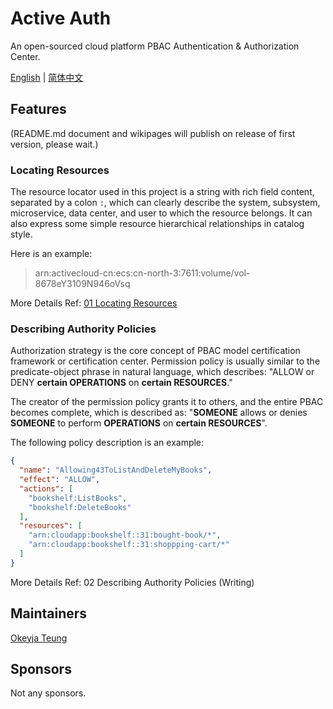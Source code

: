 # Active Auth

An open-sourced cloud platform PBAC Authentication & Authorization Center.

[English](README.md) | [简体中文](../zh-Hans/README.md)

## Features

(README.md document and wikipages will publish on release of first version, please wait.)

### Locating Resources

The resource locator used in this project is a string with rich field content, separated by a colon `:`, which can
clearly describe the system, subsystem, microservice, data center, and user to which the resource belongs. It can also
express some simple resource hierarchical relationships in catalog style.

Here is an example:

> arn:activecloud-cn:ecs:cn-north-3:7611:volume/vol-8678eY3109N946oVsq

More Details Ref: [01 Locating Resources](01-Locating-Resources.md)

### Describing Authority Policies

Authorization strategy is the core concept of PBAC model certification framework or certification center. Permission
policy is usually similar to the predicate-object phrase in natural language, which describes: "ALLOW or DENY **certain
OPERATIONS** on **certain RESOURCES**."

The creator of the permission policy grants it to others, and the entire PBAC becomes complete, which is described
as: "**SOMEONE** allows or denies **SOMEONE** to perform **OPERATIONS** on **certain RESOURCES**".

The following policy description is an example:

```json
{
  "name": "Allowing43ToListAndDeleteMyBooks",
  "effect": "ALLOW",
  "actions": [
    "bookshelf:ListBooks",
    "bookshelf:DeleteBooks"
  ],
  "resources": [
    "arn:cloudapp:bookshelf::31:bought-book/*",
    "arn:cloudapp:bookshelf::31:shoppping-cart/*"
  ]
}
```

More Details Ref: 02 Describing Authority Policies (Writing)

## Maintainers

[Okeyja Teung](https://github.com/Okeyja)

## Sponsors

Not any sponsors.
